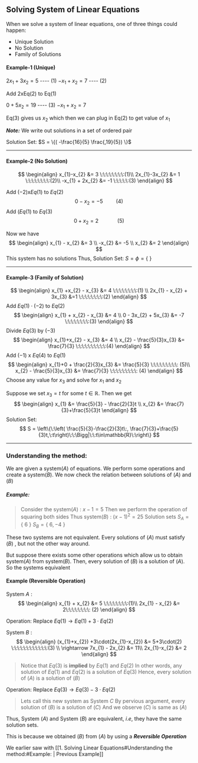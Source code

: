 ## Solving System of Linear Equations

When we solve a system of linear equations, one of three things could happen:
- Unique Solution
- No Solution
- Family of Solutions

#### Example-1 (Unique)

$2x_{1} + 3x_{2} = 5$             ---- $(1)$
$-x_{1}+x_{2} = 7$              ---- $(2)$

Add $2$xEq$(2)$ to Eq$(1)$

$0 + 5x_{2} = 19$              ---- $(3)$
$-x_{1}+x_{2}=7$ 

Eq$(3)$ gives us $x_{2}$  which then we can plug in Eq$(2)$ to get value of $x_{1}$

***Note:*** We write out solutions in a set of ordered pair

Solution Set: $S = \{( -\frac{16}{5} \frac{,19}{5}) \}$

--------------

#### Example-2 (No Solution)

$$
\begin{align}
x_{1}-x_{2} &= 3  \:\:\:\:\:\:\:\:(1)\\
2x_{1}-3x_{2} &= 1  \:\:\:\:\:\:\:\:(2)\\
-x_{1} + 2x_{2} &= -1 \:\:\:\:\:(3)
\end{align}
$$

Add $(-2)$x$Eq(1)$ to $Eq(2)$
$$
0-x_{2} = -5 \:\:\:\:\:\:\:\:\:(4)
$$
Add $(Eq(1)$ to $Eq(3)$
$$
0+x_{2}=2 \:\:\:\:\:\:\:\:\:\:\:\:\:(5)
$$

Now we have
$$
\begin{align}
x_{1} - x_{2} &= 3 \\
-x_{2} &= -5 \\
x_{2} &= 2
\end{align}
$$
This system has no solutions
Thus,
Solution Set: $S = \phi = \{\:\}$

----------------

#### Example-3 (Family of Solution)

$$
\begin{align}
x_{1} +x_{2} - x_{3} &= 4 \:\:\:\:\:\:\:\:(1) \\
2x_{1} - x_{2} + 3x_{3} &=1 \:\:\:\:\:\:\:\:(2)
\end{align}
$$
Add $Eq(1) \cdot (-2)$  to  $Eq(2)$
$$
\begin{align}
x_{1} + x_{2} - x_{3} &= 4 \\
0 - 3x_{2} + 5x_{3} &= -7 \:\:\:\:\:\:\:\:(3)
\end{align}
$$
Divide $Eq(3)$  by  $(-3)$
$$
\begin{align}
x_{1}+x_{2} - x_{3} &= 4 \\
x_{2} - \frac{5}{3}x_{3} &= \frac{7}{3} \:\:\:\:\:\:\:\:\:\:(4)
\end{align}
$$
Add $(-1)$ x $Eq(4)$  to  $Eq(1)$
$$
\begin{align}
x_{1}+0 + \frac{2}{3}x_{3} &= \frac{5}{3} \:\:\:\:\:\:\:\:\: (5)\\
x_{2} - \frac{5}{3}x_{3} &= \frac{7}{3} \:\:\:\:\:\:\:\:\: (4)
\end{align}
$$
Choose any value for  $x_{3}$  and solve for  $x_{1}$  and $x_{2}$

Suppose we set $x_{3}=t$  for some $t \in \mathbb{R}$.  Then we get
$$
\begin{align}
x_{1} &= \frac{5}{3} - \frac{2}{3}t  \\
x_{2} &= \frac{7}{3}+\frac{5}{3}t
\end{align}
$$
Solution Set:
$$
S = \left\{\:\left( \frac{5}{3}-\frac{2}{3}t\:, \frac{7}{3}+\frac{5}{3}t,\:t\right)\:\:\Bigg|\:\:t\in\mathbb{R}\:\right\}
$$

----------------





### Understanding the method:

We are given a system$(A)$ of equations. We perform some operations and create a system$(B)$.
We now check the relation between solutions of $(A)$ and $(B)$

##### Example:
>Consider the system$(A)$ : $x-1=5$
>Then we perform the operation of squaring both sides
>Thus system$(B)$ : $(x-1)^{2} = 25$
>Solution sets
>$S_{A} = \{\:6\:\}$
>$S_{B} = \{\:6,-4\:\}$

These two systems are not equivalent. Every solutions of $(A)$ must satisfy $(B)$ , but not the other way around.

But suppose there exists some other operations which allow us to obtain system$(A)$ from system$(B)$.  Then, every solution of $(B)$ is a solution of $(A)$.
So the systems equivalent

#### Example (Reversible Operation)

System $A$ :
$$
\begin{align}
x_{1} + x_{2} &= 5  \:\:\:\:\:\:\:\:(1)\\
2x_{1} - x_{2} &= 2\:\:\:\:\:\:\:\: (2)
\end{align}
$$

Operation:  Replace $Eq(1) \rightarrow Eq(1)+3\cdot Eq(2)$

System $B$ :
$$
\begin{align}
(x_{1}+x_{2}) +3\cdot(2x_{1}-x_{2}) &= 5+3\cdot(2) \:\:\:\:\:\:\:\:\:\:\:\:(3) \\
\rightarrow 7x_{1} - 2x_{2} &= 11\\
2x_{1}-x_{2} &= 2 
\end{align}
$$

>Notice that $Eq(3)$ is **implied** by $Eq(1)$ and $Eq(2)$
>In other words, any solution of $Eq(1)$ and $Eq(2)$ is a solution of $Eq(3)$
>Hence, every solution of $(A)$ is a solution of $(B)$

Operation: Replace $Eq(3) \rightarrow Eq(3)-3\cdot Eq(2)$

>Lets call this new system as System $C$
>By pervious argument, every solution of $(B)$ is a solution of $(C)$
>And we observe $(C)$ is same as $(A)$ 

Thus, System $(A)$  and System $(B)$  are equivalent, $i.e$, they have the same solution sets.

This is because we obtained $(B)$ from $(A)$ by using a ***Reversible Operation***

We earlier saw with [[1. Solving Linear Equations#Understanding the method:#Example: | Previous Example]] 






